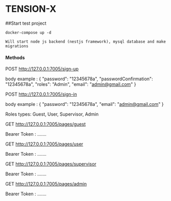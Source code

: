 # TENSION-X 

##Start test project
    
    docker-compose up -d

    Will start node js backend (nestjs framework), mysql database and make migrations

#### Methods

POST
http://127.0.0.1:7005/sign-up

body example : {
    "password": "12345678a",
    "passwordConfirmation": "12345678a",
    "roles": "Admin",
    "email": "admin@gmail.com"
    }

POST
http://127.0.0.1:7005/sign-in

body example : {
    "password": "12345678a",
    "email": "admin@gmail.com"
    }

Roles types: Guest, User, Supervisor, Admin

GET
http://127.0.0.1:7005/pages/guest

Bearer Token : .......

GET
http://127.0.0.1:7005/pages/user

Bearer Token : .......

GET
http://127.0.0.1:7005/pages/supervisor

Bearer Token : .......

GET
http://127.0.0.1:7005/pages/admin

Bearer Token : .......
